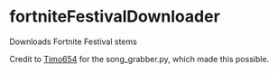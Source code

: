 # fortniteFestivalDownloader
Downloads Fortnite Festival stems

Credit to [Timo654](https://github.com/Timo654) for the song_grabber.py, which made this possible.
